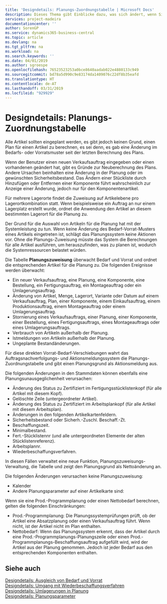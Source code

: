 ```yaml
---
title: 'Designdetails: Planungs-Zuordnungstabelle | Microsoft Docs'
description: Dieses Thema gibt Einblicke dazu, was sich ändert, wenn Sie einen Artikel für die Planung ändern.
services: project-madeira
documentationcenter: ''
author: SorenGP
ms.service: dynamics365-business-central
ms.topic: article
ms.devlang: na
ms.tgt_pltfrm: na
ms.workload: na
ms.search.keywords: ''
ms.date: 04/01/2019
ms.author: sgroespe
ms.openlocfilehash: 76523523253a0bce8640aadab022e4880133c949
ms.sourcegitcommit: bd78a5d990c9e83174da1409076c22df8b35eafd
ms.translationtype: HT
ms.contentlocale: de-AT
ms.lasthandoff: 03/31/2019
ms.locfileid: "929929"
---
```

# <a name="design-details-planning-assignment-table"></a>Designdetails: Planungs-Zuordnungstabelle
Alle Artikel sollten eingeplant werden, es gibt jedoch keinen Grund, einen Plan für einen Artikel zu berechnen, es sei denn, es gab eine Änderung im Bedarfs- oder Vorratsmuster seit der letzten Berechnung des Plans.  

Wenn der Benutzer einen neuen Verkaufsauftrag eingegeben oder einen vorhandenen geändert hat, gibt es Gründe zur Neuberechnung des Plans. Andere Ursachen beinhalten eine Änderung in der Planung oder im gewünschten Sicherheitsbestand. Das Ändern einer Stückliste durch Hinzufügen oder Entfernen einer Komponente führt wahrscheinlich zur Anzeige einer Änderung, jedoch nur für den Komponentenartikel.  

Für mehrere Lagerorte findet die Zuweisung auf Artikelebene pro Lagerortkombination statt. Wenn beispielsweise ein Auftrag an nur einem Lagerplatz erstellt wurde, ordnet die Anwendung den Artikel an diesem bestimmten Lagerort für die Planung zu.  

Der Grund für die Auswahl von Artikeln für die Planung hat mit der Systemleistung zu tun. Wenn keine Änderung des Bedarf-Vorrat-Musters eines Artikels eingetreten ist, schlägt das Planungssystem keine Aktionen vor. Ohne die Planungs-Zuweisung müsste das System die Berechnungen für alle Artikel ausführen, um herauszufinden, was zu planen ist, wodurch die Systemressourcen belastet würden.  

Die Tabelle **Planungszuweisung** überwacht Bedarf und Vorrat und ordnet die entsprechenden Artikel für die Planung zu. Die folgenden Ereignisse werden überwacht:  

* Ein neuer Verkaufsauftrag, eine Planung, eine Komponente, eine Bestellung, ein Fertigungsauftrag, ein Montageauftrag oder ein Umlagerungsauftrag.  
* Änderung von Artikel, Menge, Lagerort, Variante oder Datum auf einem Verkaufsauftrag, Plan, einer Komponente, einem Einkaufsauftrag, einem Produktionsauftrag, einem Montageauftrag oder einem Umlagerungsauftrag.  
* Stornierung eines Verkaufsauftrags, einer Planung, einer Komponente, einer Bestellung, eines Fertigungsauftrags, eines Montageauftrags oder eines Umlagerungsauftrags.  
* Verbrauch von Artikeln außerhalb der Planung.  
* Istmeldungen von Artikeln außerhalb der Planung.  
* Ungeplante Bestandänderungen.  

Für diese direkten Vorrat-Bedarf-Verschiebungen wahrt das Auftragsnachverfolgungs- und Aktionsmeldungssystem die Planungs-Zuordnungstabelle und gibt einen Planungsgrund als Aktionsmeldung aus.  

Die folgenden Änderungen in den Stammdaten können ebenfalls eine Planungsunausgeglichenheit verursachen:  

* Änderung des Status zu Zertifiziert im Fertigungsstücklistenkopf (für alle Artikel mit diesem Kopf).  
* Gelöschte Zeile (untergeordneter Artikel).  
* Änderung des Status zu Zertifiziert im Arbeitsplankopf (für alle Artikel mit diesem Arbeitsplan).  
* Änderungen in den folgenden Artikelkartenfeldern.  
* Sicherheitsbestand oder Sicherh.-Zuschl. Beschaff.-Zt.  
* Beschaffungszeit.  
* Minimalbestand.  
* Fert.-Stücklistennr (und alle untergeordneten Elemente der alten Stücklistenreferenz).  
* Arbeitsplannr.  
* Wiederbeschaffungsverfahren.  

In diesen Fällen verwaltet eine neue Funktion, Planungszuweisungs-Verwaltung, die Tabelle und zeigt den Planungsgrund als Nettoänderung an.  

Die folgenden Änderungen verursachen keine Planungszuweisung:  

* Kalender  
* Andere Planungsparameter auf einer Artikelkarte sind:  

Wenn sie eine Prod.-Programmplanung oder einen Nettobedarf berechnen, gelten die folgenden Einschränkungen:  

* Prod.-Programmplanung: Die Planungssystemprüfungen prüft, ob der Artikel eine Absatzplanung oder einen Verkaufsauftrag führt. Wenn nicht, ist der Artikel nicht im Plan enthalten.  
* Nettobedarf: Wenn das Planungssystem erkennt, dass der Artikel durch eine Prod.-Programmplanungs-Planungszeile oder einen Prod.-Programmplanungs-Beschaffungsauftrag aufgefüllt wird, wird der Artikel aus der Planung genommen. Jedoch ist jeder Bedarf aus den entsprechenden Komponenten enthalten.  

## <a name="see-also"></a>Siehe auch  
[Designdetails: Ausgleich von Bedarf und Vorrat](design-details-balancing-demand-and-supply.md)   
[Designdetails: Umgang mit Wiederbeschaffungsverfahren](design-details-handling-reordering-policies.md)   
[Designdetails: Umlagerungen in Planung](design-details-transfers-in-planning.md)   
[Designdetails: Planungsparameter](design-details-planning-parameters.md)  
